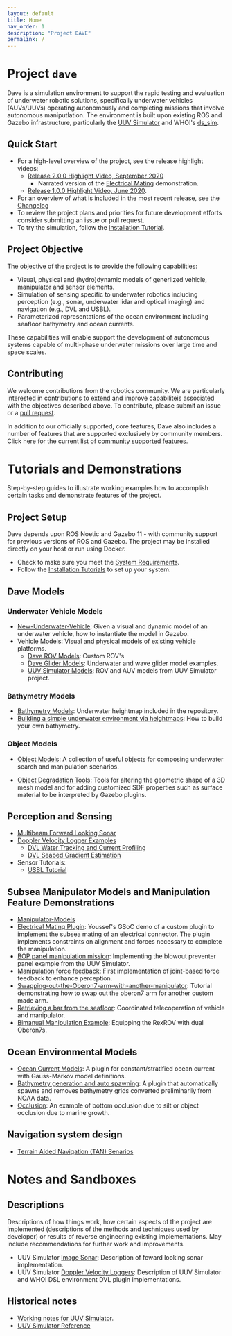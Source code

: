 ```yaml
---
layout: default
title: Home
nav_order: 1
description: "Project DAVE"
permalink: /
---
```


# Project `dave`

Dave is a simulation environment to support the rapid testing and evaluation of underwater robotic solutions, specifically underwater vehicles (AUVs/UUVs) operating autonomously and completing missions that involve autonomous maniputlation.  The environment is built upon existing ROS and Gazebo infrastructure, particularly the [UUV Simulator](https://github.com/uuvsimulator/) and WHOI's [ds_sim](https://bitbucket.org/whoidsl/ds_sim/src/master/).

## Quick Start

* For a high-level overview of the project, see the release highlight videos:
    * [Release 2.0.0 Highlight Video, September 2020](https://vimeo.com/462024036)
        * Narrated version of the [Electrical Mating](https://vimeo.com/463124725) demonstration.
    * [Release 1.0.0 Highlight Video, June 2020](https://vimeo.com/426414758).
* For an overview of what is included in the most recent release, see the [Changelog](https://github.com/Field-Robotics-Lab/dave/blob/master/Changelog.md)
* To review the project plans and priorities for future development efforts consider submitting an issue or pull request.
* To try the simulation, follow the [Installation Tutorial](Installation).

## Project Objective

The objective of the project is to provide the following capabilities:

* Visual, physical and (hydro)dynamic models of generlized vehicle, manipulator and sensor elements.
* Simulation of sensing specific to underwater robotics including perception (e.g., sonar, underwater lidar and optical imaging) and navigation (e.g., DVL and USBL).
* Parameterized representations of the ocean environment including seafloor bathymetry and ocean currents.

These capabilities will enable support the development of autonomous systems capable of multi-phase underwater missions over large time and space scales.

## Contributing

We welcome contributions from the robotics community. We are particularly interested in contributions to extend and improve capabiliteis associated with the objectives described above. To contribute, please submit an issue or a [pull request](https://github.com/Field-Robotics-Lab/dave/pulls).

In addition to our officially supported, core features, Dave also includes a number of features that are supported exclusively by community members. Click here for the current list of [community supported features](Community-Supported-Features).

# Tutorials and Demonstrations

Step-by-step guides to illustrate working examples how to accomplish certain tasks and demonstrate features of the project.

## Project Setup

Dave depends upon ROS Noetic and Gazebo 11 - with community support for previous versions of ROS and Gazebo.  The project may be installed directly on your host or run using Docker.

* Check to make sure you meet the [System Requirements](installation/System-Requirements).
* Follow the [Installation Tutorials](Installation) to set up your system.

## Dave Models

### Underwater Vehicle Models

* [New-Underwater-Vehicle](dave_models/New-Underwater-Vehicle): Given a visual and dynamic model of an underwater vehicle, how to instantiate the model in Gazebo.
* Vehicle Models: Visual and physical models of existing vehicle platforms.
    * [Dave ROV Models](dave_models/vehicle_examples): Custom ROV's
    * [Dave Glider Models](dave_models/Glider-Models): Underwater and wave glider model examples.
    * [UUV Simulator Models](dave_models/uuv_sim_vehicles): ROV and AUV models from UUV Simulator project.

### Bathymetry Models

* [Bathymetry Models](dave_models/Bathymetry-Models): Underwater heightmap included in the repository.
* [Building a simple underwater environment via heightmaps](dave_models/Building-a-simple-underwater-environment-via-heightmaps): How to build your own bathymetry.

### Object Models

* [Object Models](Dave-Object-Models): A collection of useful objects for composing underwater search and manipulation scenarios.

* [Object Degradation Tools](Object-Degradation-Tools): Tools for altering the geometric shape of a 3D mesh model and for adding customized SDF properties such as surface material to be interpreted by Gazebo plugins.

## Perception and Sensing

* [Multibeam Forward Looking Sonar](Multibeam-Forward-Looking-Sonar)
* [Doppler Velocity Logger Examples](whn_dvl_examples)
    * [DVL Water Tracking and Current Profiling](DVL-Water-Tracking)
    * [DVL Seabed Gradient Estimation](DVL-Seabed-Gradient)
* Sensor Tutorials:
    * [USBL Tutorial](usbl_tutorial)

## Subsea Manipulator Models and Manipulation Feature Demonstrations

* [Manipulator-Models](Manipulator-Models)
* [Electrical Mating Plugin](Electrical-Plug-Mating-Plugin): Youssef's GSoC demo of a custom plugin to implement the subsea mating of an electrical connector.  The plugin implements constraints on alignment and forces necessary to complete the manipulation.
* [BOP panel manipulation mission](BOP-Panel-Manipulation-Mission): Implementing the blowout preventer panel example from the UUV Simulator.
* [Manipulation force feedback](Manipulator-Force-Feedback): First implementation of joint-based force feedback to enhance perception.
* [Swapping-out-the-Oberon7-arm-with-another-manipulator](Swapping-out-the-Oberon7-arm-with-another-manipulator): Tutorial demonstrating how to swap out the oberon7 arm for another custom made arm.
* [Retrieving a bar from the seafloor](Teleop-Bar-Retrieval): Coordinated telecoperation of vehicle and manipulator.
* [Bimanual Manipulation Example](Bimanual-Manipulation-Setup-and-Examples): Equipping the RexROV with dual Oberon7s.

## Ocean Environmental Models

* [Ocean Current Models](Ocean-Current):  A plugin for constant/stratified ocean current with Gauss-Markov model definitions.
* [Bathymetry generation and auto spawning](Bathymetry-Integration): A plugin that automatically spawns and removes bathymetry grids converted preliminarily from NOAA data.
* [Occlusion](Occlusion): An example of bottom occlusion due to silt or object occlusion due to marine growth.

## Navigation system design
* [Terrain Aided Navigation (TAN) Senarios](Terrain-Aided-Navigation-(TAN)-Senarios)

# Notes and Sandboxes

## Descriptions
Descriptions of how things work, how certain aspects of the project are implemented (descriptions of the methods and techniques used by developer) or results of reverse engineering existing implementations.  May include recommendations for further work and improvements.

* UUV Simulator [Image Sonar](image_sonar_description): Description of foward looking sonar implementation.
* UUV Simulator [Doppler Velocity Loggers](dvl_description): Description of UUV Simulator and WHOI DSL environment DVL plugin implementations.

## Historical notes

* [Working notes for UUV Simulator](Notes).
* [UUV Simulator Reference](installation/uuv_simulator_reference)







